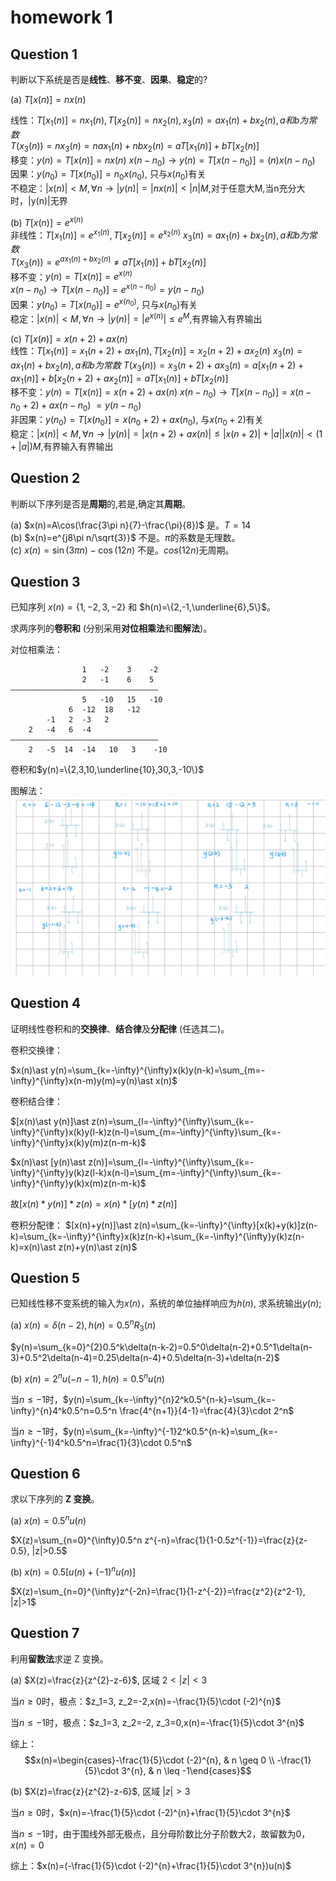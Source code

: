# homework 1

## Question 1

判断以下系统是否是**线性**、**移不变**、**因果**、**稳定**的?

(a) $T[x(n)]=nx(n)$

线性：$T[x_1(n)]=n x_1(n), T[x_2(n)]=n x_2(n),x_3(n)=ax_1(n)+bx_2(n),a和b为常数$  
$T(x_3(n))=nx_3(n)=nax_1(n)+nbx_2(n)=aT[x_1(n)]+bT[x_2(n)]$  
移变：$y(n)=T[x(n)]=nx(n)$
$x(n-n_0) \to y(n)=T[x(n-n_0)]=(n)x(n-n_0)$  
因果：$y(n_0)=T[x(n_0)]=n_0x(n_0)$, 只与$x(n_0)$有关  
不稳定：$|x(n)|<M, \forall n \to |y(n)|=|nx(n)|<|n|M$,对于任意大M,当n充分大时，|y(n)|无界

(b) $T[x(n)]=e^{x(n)}$  
非线性：$T[x_1(n)]=e^{x_1(n)}, T[x_2(n)]=e^{x_2(n)}$
$x_3(n)=ax_1(n)+bx_2(n),a和b为常数$  
$T(x_3(n))=e^{ax_1(n)+bx_2(n)} \neq aT[x_1(n)]+bT[x_2(n)]$  
移不变：$y(n)=T[x(n)]=e^{x(n)}$  
$x(n-n_0) \to T[x(n-n_0)]=e^{x(n-n_0)}=y(n-n_0)$  
因果：$y(n_0)=T[x(n_0)]=e^{x(n_0)}$, 只与$x(n_0)$有关  
稳定：$|x(n)|<M, \forall n \to |y(n)|=|e^{x(n)}| \leq e^M$,有界输入有界输出

(c) $T[x(n)]=x(n+2)+ax(n)$  
线性：$T[x_1(n)]=x_1(n+2)+ax_1(n), T[x_2(n)]=x_2(n+2)+ax_2(n)$
$x_3(n)=ax_1(n)+bx_2(n),a和b为常数$
$T(x_3(n))=x_3(n+2)+ax_3(n)=a[x_1(n+2)+ax_1(n)]+b[x_2(n+2)+ax_2(n)]=aT[x_1(n)]+bT[x_2(n)]$  
移不变：$y(n)=T[x(n)]=x(n+2)+ax(n)$
$x(n-n_0) \to T[x(n-n_0)]=x(n-n_0+2)+ax(n-n_0)$
$=y(n-n_0)$  
非因果：$y(n_0)=T[x(n_0)]=x(n_0+2)+ax(n_0)$, 与$x(n_0+2)$有关  
稳定：$|x(n)|<M, \forall n \to |y(n)|=|x(n+2)+ax(n)| \leq |x(n+2)|+|a||x(n)| < (1+|a|)M$,有界输入有界输出

## Question 2

判断以下序列是否是**周期**的,若是,确定其**周期**。

(a) $x(n)=A\cos(\frac{3\pi n}{7}-\frac{\pi}{8})$
是。$T=14$  
(b) $x(n)=e^{j8\pi n/\sqrt{3}}$
不是。$\pi$的系数是无理数。  
(c) $x(n)=\sin(3\pi n)-\cos(12n)$
不是。$cos(12n)$无周期。

## Question 3

已知序列 $x(n)=\{1, -2, 3, -2\}$ 和 $h(n)=\{2,-1,\underline{6},5\}$。

求两序列的**卷积和** (分别采用**对位相乘法**和**图解法**)。

对位相乘法：

                    1   -2    3    -2
                    2   -1    6    5
    —————————————————————————————————
                    5   -10   15   -10
                 6  -12  18   -12
            -1   2  -3   2
        2   -4   6  -4
    —————————————————————————————————
        2   -5  14  -14   10   3    -10

卷积和$y(n)=\{2,3,10,\underline{10},30,3,-10\}$

图解法：
![Description](pic/hw1_1.jpg)

## Question 4

证明线性卷积和的**交换律**、**结合律**及**分配律** (任选其二)。

卷积交换律：

$x(n)\ast y(n)=\sum_{k=-\infty}^{\infty}x(k)y(n-k)=\sum_{m=-\infty}^{\infty}x(n-m)y(m)=y(n)\ast x(n)$

卷积结合律：

$[x(n)\ast y(n)]\ast z(n)=\sum_{l=-\infty}^{\infty}\sum_{k=-\infty}^{\infty}x(k)y(l-k)z(n-l)=\sum_{m=-\infty}^{\infty}\sum_{k=-\infty}^{\infty}x(k)y(m)z(n-m-k)$

$x(n)\ast [y(n)\ast z(n)]=\sum_{l=-\infty}^{\infty}\sum_{k=-\infty}^{\infty}y(k)z(l-k)x(n-l)=\sum_{m=-\infty}^{\infty}\sum_{k=-\infty}^{\infty}y(k)x(m)z(n-m-k)$

故$[x(n)\ast y(n)]\ast z(n)=x(n)\ast [y(n)\ast z(n)]$

卷积分配律：
$[x(n)+y(n)]\ast z(n)=\sum_{k=-\infty}^{\infty}[x(k)+y(k)]z(n-k)=\sum_{k=-\infty}^{\infty}x(k)z(n-k)+\sum_{k=-\infty}^{\infty}y(k)z(n-k)=x(n)\ast z(n)+y(n)\ast z(n)$

## Question 5

已知线性移不变系统的输入为$x(n)$，系统的单位抽样响应为$h(n)$, 求系统输出$y(n)$;

(a) $x(n)=\delta(n-2),h(n)=0.5^n R_3(n)$

$y(n)=\sum_{k=0}^{2}0.5^k\delta(n-k-2)=0.5^0\delta(n-2)+0.5^1\delta(n-3)+0.5^2\delta(n-4)=0.25\delta(n-4)+0.5\delta(n-3)+\delta(n-2)$

(b) $x(n)=2^n u(-n-1),h(n)=0.5^n u(n)$

当$n \leq -1$时，$y(n)=\sum_{k=-\infty}^{n}2^k0.5^{n-k}=\sum_{k=-\infty}^{n}4^k0.5^n=0.5^n \frac{4^{n+1}}{4-1}=\frac{4}{3}\cdot 2^n$

当$n \geq -1$时，$y(n)=\sum_{k=-\infty}^{-1}2^k0.5^{n-k}=\sum_{k=-\infty}^{-1}4^k0.5^n=\frac{1}{3}\cdot 0.5^n$

## Question 6

求以下序列的 **Z 变换**。

(a) $x(n)=0.5^{n}u(n)$

$X(z)=\sum_{n=0}^{\infty}0.5^n z^{-n}=\frac{1}{1-0.5z^{-1}}=\frac{z}{z-0.5}, |z|>0.5$

(b) $x(n)=0.5[u(n)+(-1)^{n}u(n)]$

$X(z)=\sum_{n=0}^{\infty}z^{-2n}=\frac{1}{1-z^{-2}}=\frac{z^2}{z^2-1}, |z|>1$

## Question 7

利用**留数法**求逆 Z 变换。

(a) $X(z)=\frac{z}{z^{2}-z-6}$, 区域 $2<|z|<3$

当$n\geq 0$时，极点：$z_1=3, z_2=-2,x(n)=-\frac{1}{5}\cdot (-2)^{n}$

当$n\leq -1$时，极点：$z_1=3, z_2=-2, z_3=0,x(n)=-\frac{1}{5}\cdot 3^{n}$

综上：
$$x(n)=\begin{cases}-\frac{1}{5}\cdot (-2)^{n}, & n \geq 0 \\ -\frac{1}{5}\cdot 3^{n}, & n \leq -1\end{cases}$$

(b) $X(z)=\frac{z}{z^{2}-z-6}$, 区域 $|z|>3$

当$n\geq 0$时，$x(n)=-\frac{1}{5}\cdot (-2)^{n}+\frac{1}{5}\cdot 3^{n}$

当$n\leq -1$时，由于围线外部无极点，且分母阶数比分子阶数大2，故留数为0，$x(n)=0$

综上：$x(n)=(-\frac{1}{5}\cdot (-2)^{n}+\frac{1}{5}\cdot 3^{n})u(n)$